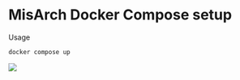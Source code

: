 # MisArch Docker Compose setup

Usage
```sh
docker compose up
```
![](https://i1.sndcdn.com/artworks-IU11mVyx0uGKwZOA-tnGSZw-t500x500.jpg)